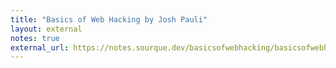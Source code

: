 ```yaml
---
title: "Basics of Web Hacking by Josh Pauli"
layout: external
notes: true
external_url: https://notes.sourque.dev/basicsofwebhacking/basicsofwebhacking.pdf
---
```


